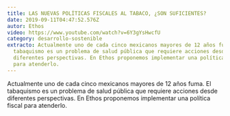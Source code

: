```yaml
---
title: LAS NUEVAS POLÍTICAS FISCALES AL TABACO, ¿SON SUFICIENTES?
date: 2019-09-11T04:47:52.576Z
autor: Ethos
video: https://www.youtube.com/watch?v=6Y3gYsHwcfU
category: desarrollo-sostenible
extracto: Actualmente uno de cada cinco mexicanos mayores de 12 años fuma. El
  tabaquismo es un problema de salud pública que requiere acciones desde
  diferentes perspectivas. En Ethos proponemos implementar una política fiscal
  para atenderlo.
---
```

Actualmente uno de cada cinco mexicanos mayores de 12 años fuma. El tabaquismo es un problema de salud pública que requiere acciones desde diferentes perspectivas. En Ethos proponemos implementar una política fiscal para atenderlo.
